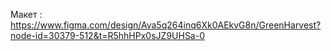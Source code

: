 Макет :
https://www.figma.com/design/Ava5q264inq6Xk0AEkvG8n/GreenHarvest?node-id=30379-512&t=R5hhHPx0sJZ9UHSa-0
